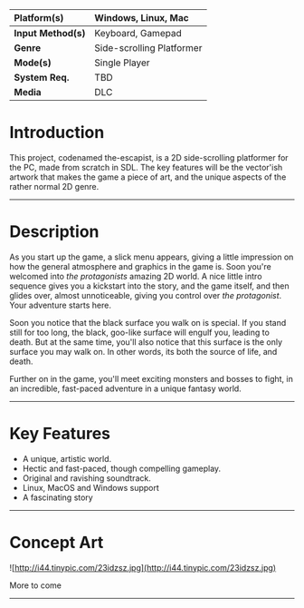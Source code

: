 | **Platform(s)** | Windows, Linux, Mac |
|:----------------|:--------------------|
| **Input Method(s)** | Keyboard, Gamepad |
| **Genre** | Side-scrolling Platformer |
| **Mode(s)** | Single Player |
| **System Req.** | TBD |
| **Media** | DLC |


# Introduction #


This project, codenamed the-escapist, is a 2D side-scrolling platformer for the PC, made from scratch in SDL. The key features will be the vector'ish artwork that makes the game a piece of art, and the unique aspects of the rather normal 2D genre.


---


# Description #

As you start up the game, a slick menu appears, giving a little impression on how the general atmosphere and graphics in the game is. Soon you're welcomed into _the protagonists_ amazing 2D world. A nice little intro sequence gives you a kickstart into the story, and the game itself, and then glides over, almost unnoticeable, giving you control over _the protagonist_. Your adventure starts here.

Soon you notice that the black surface you walk on is special. If you stand still for too long, the black, goo-like surface will engulf you, leading to death. But at the same time, you'll also notice that this surface is the only surface you may walk on. In other words, its both the source of life, and death.

Further on in the game, you'll meet exciting monsters and bosses to fight, in an incredible, fast-paced adventure in a unique fantasy world.


---


# Key Features #

  * A unique, artistic world.
  * Hectic and fast-paced, though compelling gameplay.
  * Original and ravishing soundtrack.
  * Linux, MacOS and Windows support
  * A fascinating story



---


# Concept Art #

![http://i44.tinypic.com/23idzsz.jpg](http://i44.tinypic.com/23idzsz.jpg)

More to come


---
